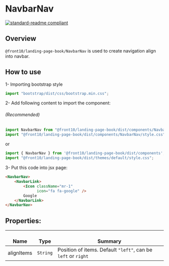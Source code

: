 # NavbarNav

[![standard-readme compliant](https://img.shields.io/badge/standard--readme-OK-green.svg?style=flat-square)](https://github.com/RichardLitt/standard-readme)

## Overview
`@front10/landing-page-book/NavbarNav` is used to create navigation align into navbar.

## How to use
1- Importing bootstrap style

```js
import "bootstrap/dist/css/bootstrap.min.css";
```
2- Add following content to import the component:

###### (Recommended)
```js
import NavbarNav from "@front10/landing-page-book/dist/components/NavbarNav";
import "@front10/landing-page-book/dist/components/NavbarNav/style.css";
```
or

```js
import { NavbarNav } from '@front10/landing-page-book/dist/components';
import "@front10/landing-page-book/dist/themes/default/style.css";
```

3- Put this code into jsx page:
```html
<NavbarNav>
    <NavbarLink>
        <Icon className="mr-1"
              icon="fa fa-google" />
        Google
    </NavbarLink>
</NavbarNav>
```

## Properties:

| </br>Name   | </br>Type | </br>Summary                                                                                 | 
| ------------| - | ------------------------------------------------------------------------------------------------------ |
| alignItems      | `String` | Position of items. Default `"left"`, can be `left` or `right` |
